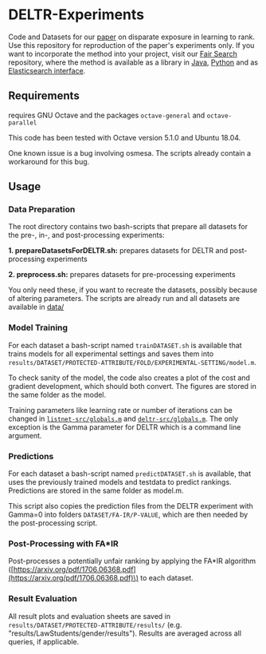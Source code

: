 # DELTR-Experiments
Code and Datasets for our [paper](https://arxiv.org/abs/1805.08716) on disparate exposure in learning to rank. Use this repository for reproduction of the paper's experiments only. If you want to incorporate the method into your project, visit our [Fair Search](https://github.com/fair-search) repository, where the method is available as a library in [Java](https://github.com/fair-search/fairsearch-deltr-java), [Python](https://github.com/fair-search/fairsearch-deltr-python) and as [Elasticsearch interface](https://github.com/fair-search/fairsearch-deltr-for-elasticsearch).

## Requirements
requires GNU Octave and the packages ``octave-general`` and ``octave-parallel``

This code has been tested with Octave version 5.1.0 and Ubuntu 18.04. 

One known issue is a bug involving osmesa. The scripts already contain a workaround for this bug.

## Usage

### Data Preparation
The root directory contains two bash-scripts that prepare all datasets for the pre-, in-, and post-processing experiments: 

**1. prepareDatasetsForDELTR.sh:** prepares datasets for DELTR and post-processing experiments

**2. preprocess.sh:** prepares datasets for pre-processing experiments

You only need these, if you want to recreate the datasets, possibly because of altering parameters. The scripts are already run and all datasets are available in [data/](https://github.com/MilkaLichtblau/DELTR-Experiments/tree/master/data) 

### Model Training

For each dataset a bash-script named ``trainDATASET.sh`` is available that trains models for all experimental settings and saves them into ``results/DATASET/PROTECTED-ATTRIBUTE/FOLD/EXPERIMENTAL-SETTING/model.m``. 

To check sanity of the model, the code also creates a plot of the cost and gradient development, which should both convert. The figures are stored in the same folder as the model.

Training parameters like learning rate or number of iterations can be changed in [``listnet-src/globals.m``](https://github.com/MilkaLichtblau/DELTR-Experiments/blob/master/listnet-src/globals.m) and [``deltr-src/globals.m``](https://github.com/MilkaLichtblau/DELTR-Experiments/blob/master/deltr-src/globals.m). The only exception is the Gamma parameter for DELTR which is a command line argument. 

### Predictions

For each dataset a bash-script named ``predictDATASET.sh`` is available, that uses the previously trained models and testdata to predict rankings. Predictions are stored in the same folder as model.m.

This script also copies the prediction files from the DELTR experiment with Gamma=0 into folders ``DATASET/FA-IR/P-VALUE``, which are then needed by the post-processing script.

### Post-Processing with FA\*IR

Post-processes a potentially unfair ranking by applying the FA\*IR algorithm \([https://arxiv.org/pdf/1706.06368.pdf](https://arxiv.org/pdf/1706.06368.pdf)\) to each dataset. 

### Result Evaluation

All result plots and evaluation sheets are saved in ``results/DATASET/PROTECTED-ATTRIBUTE/results/`` (e.g. "results/LawStudents/gender/results"). Results are averaged across all queries, if applicable.

